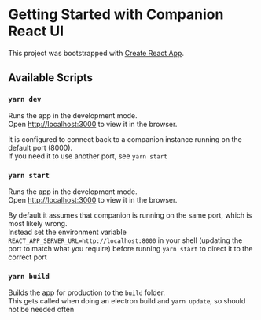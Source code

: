# Getting Started with Companion React UI

This project was bootstrapped with [Create React App](https://github.com/facebook/create-react-app).

## Available Scripts

### `yarn dev`

Runs the app in the development mode.\
Open [http://localhost:3000](http://localhost:3000) to view it in the browser.

It is configured to connect back to a companion instance running on the default port (8000).\
If you need it to use another port, see `yarn start`

### `yarn start`

Runs the app in the development mode.\
Open [http://localhost:3000](http://localhost:3000) to view it in the browser.

By default it assumes that companion is running on the same port, which is most likely wrong.\
Instead set the environment variable `REACT_APP_SERVER_URL=http://localhost:8000` in your shell (updating the port to match what you require) before running `yarn start` to direct it to the correct port

### `yarn build`

Builds the app for production to the `build` folder.\
This gets called when doing an electron build and `yarn update`, so should not be needed often
